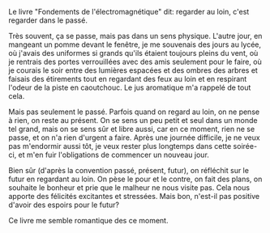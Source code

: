 
Le livre "Fondements de l'électromagnétique" dit: regarder au loin, c'est regarder dans le passé. 

Très souvent, ça se passe, mais pas dans un sens physique. L'autre jour, en mangeant un pomme devant le fenêtre, je me souvenais des jours au lycée, où j'avais des uniformes si grands qu'ils étaient toujours pleins du vent, où je rentrais des portes verrouillées avec des amis seulement pour le faire, où je courais le soir entre des lumières espacées et des ombres des arbres et faisais des étirements tout en regardant des feux au loin et en respirant l'odeur de la piste en caoutchouc. Le jus aromatique m'a rappelé de tout cela.

Mais pas seulement le passé. Parfois quand on regard au loin, on ne pense à rien, on reste au présent. On se sens un peu petit et seul dans un monde tel grand, mais on se sens sûr et libre aussi, car en ce moment, rien ne se passe, et on n'a rien d'urgent a faire. Après une journée difficile, je ne veux pas m'endormir aussi tôt, je veux rester plus longtemps dans cette soirée-ci, et m'en fuir l'obligations de commencer un nouveau jour. 

Bien sûr (d'après la convention passé, présent, futur), on réfléchit sur le futur en regardant au loin. On pèse le pour et le contre, on fait des plans, on souhaite le bonheur et prie que le malheur ne nous visite pas. Cela nous apporte des félicités excitantes et stressées. Mais bon, n'est-il pas positive d'avoir des espoirs pour le futur?

Ce livre me semble romantique des ce moment.